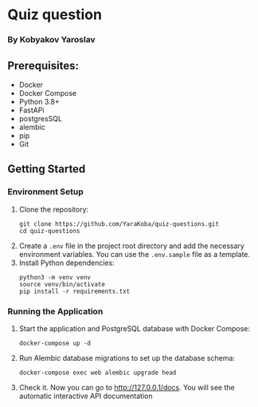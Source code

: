 # Quiz question
### By Kobyakov Yaroslav

## Prerequisites:
- Docker
- Docker Compose
- Python 3.8+
- FastAPi
- postgresSQL
- alembic
- pip
- Git

## Getting Started
### Environment Setup
1. Clone the repository:
    ```commandline
    git clone https://github.com/YaraKoba/quiz-questions.git
    cd quiz-questions
    ```
2. Create a `.env` file in the project root directory and add the necessary environment variables. You can use the `.env.sample` file as a template.
3. Install Python dependencies:
    ```commandline
   python3 -m venv venv
   source venv/bin/activate
   pip install -r requirements.txt
    ```
### Running the Application
1. Start the application and PostgreSQL database with Docker Compose:

    ```commandline
    docker-compose up -d
    ```
2. Run Alembic database migrations to set up the database schema:
    ```commandline
    docker-compose exec web alembic upgrade head
    ```
3. Check it. Now you can go to http://127.0.0.1/docs. You will see the automatic interactive API documentation

